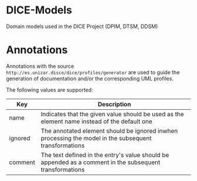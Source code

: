 # DICE-Models
Domain models used in the DICE Project (DPIM, DTSM, DDSM)

# Annotations

Annotations with the source `http://es.unizar.disco/dice/profiles/generator` are used to guide the generation of documentation and/or the corresponding UML profiles.

The following values are supported:

Key     | Description
--------|------------
name    | Indicates that the given value should be used as the element name instead of the default one
ignored | The annotated element should be ignored inwhen processing the model in the subsequent transformations
comment | The text defined in the entry's value should be appended as a comment in the subsequent transformations
